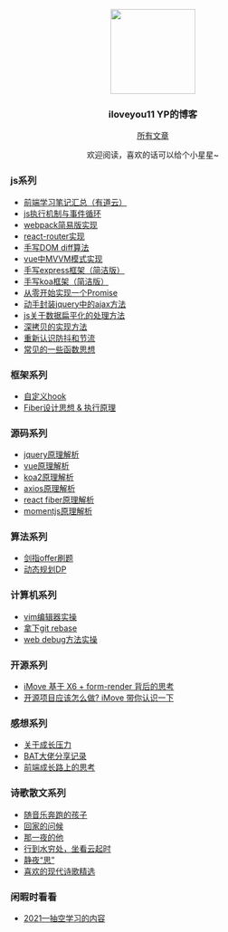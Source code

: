 <p align="center">
  <img width="150" height="150" src="https://img.alicdn.com/imgextra/i1/O1CN01f2PlWu1rS88KPwkoj_!!6000000005629-2-tps-564-562.png"/>
</p>

<h3 align="center">iloveyou11 YP的博客</h3>

<p align="center"><a href="https://github.com/iloveyou11/learning-blog/issues">所有文章</a></p>
<p align="center">欢迎阅读，喜欢的话可以给个小星星~</p>

<h3>js系列</h3>
<ul>
  <li><a href="https://github.com/iloveyou11/learning-blog/issues/10" target="_blank">前端学习笔记汇总（有道云）</a></li>
  <li><a href="https://github.com/iloveyou11/learning-blog/issues/14" target="_blank">js执行机制与事件循环</a></li>
  <li><a href="https://github.com/iloveyou11/learning-blog/issues/11" target="_blank">webpack简易版实现</a></li>
  <li><a href="https://github.com/iloveyou11/learning-blog/issues/20" target="_blank">react-router实现</a></li>
  <li><a href="https://github.com/iloveyou11/learning-blog/issues/21" target="_blank">手写DOM diff算法</a></li>
  <li><a href="https://github.com/iloveyou11/learning-blog/issues/22" target="_blank">vue中MVVM模式实现</a></li>
  <li><a href="https://github.com/iloveyou11/learning-blog/issues/23" target="_blank">手写express框架（简洁版）</a></li>
  <li><a href="https://github.com/iloveyou11/learning-blog/issues/24" target="_blank">手写koa框架（简洁版）</a></li>
  <li><a href="https://github.com/iloveyou11/learning-blog/issues/25" target="_blank">从零开始实现一个Promise</a></li>
  <li><a href="https://github.com/iloveyou11/learning-blog/issues/26" target="_blank">动手封装jquery中的ajax方法</a></li>
  <li><a href="https://github.com/iloveyou11/learning-blog/issues/28" target="_blank">js关于数据扁平化的处理方法</a></li>
  <li><a href="https://github.com/iloveyou11/learning-blog/issues/29" target="_blank">深拷贝的实现方法</a></li>
  <li><a href="https://github.com/iloveyou11/learning-blog/issues/30" target="_blank">重新认识防抖和节流</a></li>
  <li><a href="https://github.com/iloveyou11/learning-blog/issues/31" target="_blank">常见的一些函数思想</a></li>
</ul>

<h3>框架系列</h3>
<ul>
  <li><a href="https://github.com/iloveyou11/learning-blog/issues/15" target="_blank">自定义hook</a></li>
  <li><a href="https://github.com/iloveyou11/learning-blog/issues/16" target="_blank">Fiber设计思想 & 执行原理</a></li>
</ul>

<h3>源码系列</h3>
<ul>
  <li><a href="https://github.com/iloveyou11/learning-blog/issues/1" target="_blank">jquery原理解析</a></li>
  <li><a href="https://github.com/iloveyou11/learning-blog/issues/2" target="_blank">vue原理解析</a></li>
  <li><a href="https://github.com/iloveyou11/learning-blog/issues/3" target="_blank">koa2原理解析</a></li>
  <li><a href="https://github.com/iloveyou11/learning-blog/issues/4" target="_blank">axios原理解析</a></li>
  <li><a href="https://github.com/iloveyou11/learning-blog/issues/5" target="_blank">react fiber原理解析</a></li>
  <li><a href="https://github.com/iloveyou11/learning-blog/issues/6" target="_blank">momentjs原理解析</a></li>
</ul>

<h3>算法系列</h3>
<ul>
  <li><a href="https://github.com/iloveyou11/learning-blog/issues/8" target="_blank">剑指offer刷题</a></li>
  <li><a href="https://github.com/iloveyou11/learning-blog/issues/12" target="_blank">动态规划DP</a></li>
</ul>

<h3>计算机系列</h3>
<ul>
  <li><a href="https://github.com/iloveyou11/learning-blog/issues/36" target="_blank">vim编辑器实操</a></li>
  <li><a href="https://github.com/iloveyou11/learning-blog/issues/37" target="_blank">拿下git rebase</a></li>
  <li><a href="./debug.pdf" target="_blank">web debug方法实操</a></li>
</ul>

<h3>开源系列</h3>
<ul>
  <li><a href="https://github.com/iloveyou11/learning-blog/issues/17" target="_blank">iMove 基于 X6 + form-render 背后的思考</a></li>
  <li><a href="https://github.com/iloveyou11/learning-blog/issues/18" target="_blank">开源项目应该怎么做? iMove 带你认识一下</a></li>
</ul>

<h3>感想系列</h3>
<ul>
  <li><a href="https://github.com/iloveyou11/learning-blog/issues/32" target="_blank">关于成长压力</a></li>
  <li><a href="https://github.com/iloveyou11/learning-blog/issues/9" target="_blank">BAT大佬分享记录</a></li>
  <li><a href="https://github.com/iloveyou11/learning-blog/issues/7" target="_blank">前端成长路上的思考</a></li>
</ul>

<h3>诗歌散文系列</h3>
<ul>
  <li><a href="https://github.com/iloveyou11/learning-blog/issues/33" target="_blank">随音乐奔跑的孩子</a></li>
  <li><a href="https://github.com/iloveyou11/learning-blog/issues/34" target="_blank">回家的问候</a></li>
  <li><a href="https://github.com/iloveyou11/learning-blog/issues/35" target="_blank">那一夜的他</a></li>
  <li><a href="https://github.com/iloveyou11/learning-blog/issues/38" target="_blank">行到水穷处，坐看云起时</a></li>
  <li><a href="https://github.com/iloveyou11/learning-blog/issues/39" target="_blank">静夜“思”</a></li>
  <li><a href="https://github.com/iloveyou11/learning-blog/issues/40" target="_blank">喜欢的现代诗歌精选</a></li>
</ul>

<h3>闲暇时看看</h3>
<ul>
  <li><a href="https://github.com/iloveyou11/learning-blog/issues/19" target="_blank">2021—抽空学习的内容</a></li>
</ul>